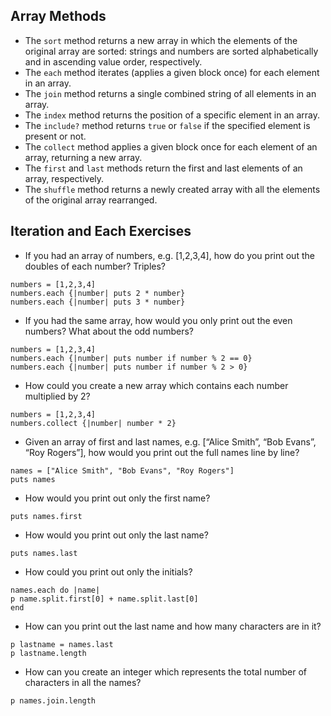 ## Array Methods
- The `sort` method returns a new array in which the elements of the original array are sorted: strings and numbers are sorted alphabetically and in ascending value order, respectively.
- The `each` method iterates (applies a given block once) for each element in an array.
- The `join` method returns a single combined string of all elements in an array.
- The `index` method returns the position of a specific element in an array.
- The `include?` method returns `true` or `false` if the specified element is present or not.
- The `collect` method applies a given block once for each element of an array, returning a new array.
- The `first` and `last` methods return the first and last elements of an array, respectively.
- The `shuffle` method returns a newly created array with all the elements of the original array rearranged.

## Iteration and Each Exercises
* If you had an array of numbers, e.g. [1,2,3,4], how do you print out the doubles of each number? Triples?
```
numbers = [1,2,3,4]
numbers.each {|number| puts 2 * number}
numbers.each {|number| puts 3 * number}
```
* If you had the same array, how would you only print out the even numbers? What about the odd numbers?
```
numbers = [1,2,3,4]
numbers.each {|number| puts number if number % 2 == 0}
numbers.each {|number| puts number if number % 2 > 0}
```
* How could you create a new array which contains each number multiplied by 2?
```
numbers = [1,2,3,4]
numbers.collect {|number| number * 2}
```
* Given an array of first and last names, e.g. [“Alice Smith”, “Bob Evans”, “Roy Rogers”], how would you print out the full names line by line?
```
names = ["Alice Smith", "Bob Evans", "Roy Rogers"]
puts names
```
   * How would you print out only the first name?
   ```
   puts names.first
   ```
   * How would you print out only the last name?
   ```
   puts names.last
   ```
   * How could you print out only the initials?
   ```
   names.each do |name|
   p name.split.first[0] + name.split.last[0]
   end
   ```
   * How can you print out the last name and how many characters are in it?
   ```
   p lastname = names.last
   p lastname.length
   ```
   * How can you create an integer which represents the total number of characters in all the names?
   ```
   p names.join.length
   ```
